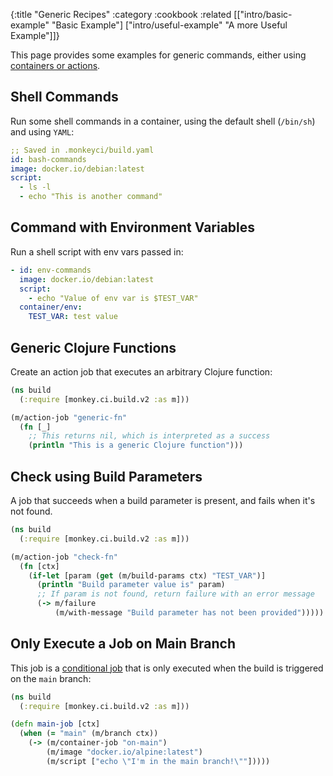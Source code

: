 {:title "Generic Recipes"
 :category :cookbook
 :related [["intro/basic-example" "Basic Example"]
           ["intro/useful-example" "A more Useful Example"]]}

This page provides some examples for generic commands, either using [containers or actions](jobs).

## Shell Commands

Run some shell commands in a container, using the default shell (`/bin/sh`) and using `YAML`:

```yaml
;; Saved in .monkeyci/build.yaml
id: bash-commands
image: docker.io/debian:latest
script:
  - ls -l
  - echo "This is another command"
```

## Command with Environment Variables

Run a shell script with env vars passed in:

```yaml
- id: env-commands
  image: docker.io/debian:latest
  script:
    - echo "Value of env var is $TEST_VAR"
  container/env:
    TEST_VAR: test value
```

## Generic Clojure Functions

Create an action job that executes an arbitrary Clojure function:

```clojure
(ns build
  (:require [monkey.ci.build.v2 :as m]))

(m/action-job "generic-fn"
  (fn [_]
    ;; This returns nil, which is interpreted as a success
    (println "This is a generic Clojure function")))
```

## Check using Build Parameters

A job that succeeds when a build parameter is present, and fails when it's not found.

```clojure
(ns build
  (:require [monkey.ci.build.v2 :as m]))

(m/action-job "check-fn"
  (fn [ctx]
    (if-let [param (get (m/build-params ctx) "TEST_VAR")]
      (println "Build parameter value is" param)
      ;; If param is not found, return failure with an error message
      (-> m/failure
          (m/with-message "Build parameter has not been provided")))))
```

## Only Execute a Job on Main Branch

This job is a [conditional job](conditions) that is only executed when the build
is triggered on the `main` branch:

```clojure
(ns build
  (:require [monkey.ci.build.v2 :as m]))

(defn main-job [ctx]
  (when (= "main" (m/branch ctx))
    (-> (m/container-job "on-main")
        (m/image "docker.io/alpine:latest")
        (m/script ["echo \"I'm in the main branch!\""]))))
```